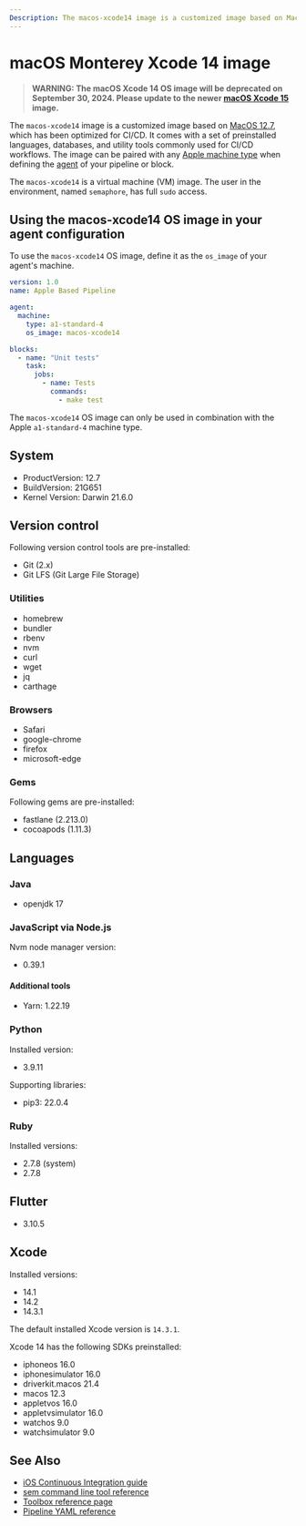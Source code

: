 ```yaml
---
Description: The macos-xcode14 image is a customized image based on MacOS 12, which has been optimized for CI/CD. This guide shows you how to use it.
---
```


# macOS Monterey Xcode 14 image

> **WARNING: The macOS Xcode 14 OS image will be deprecated on September 30, 2024. Please update to the newer [macOS Xcode 15](https://docs.semaphoreci.com/ci-cd-environment/macos-xcode-15-image/) image.**

The `macos-xcode14` image is a customized image based on [MacOS 12.7][monterey-release-notes],
which has been optimized for CI/CD. It comes with a set of preinstalled languages, databases,
and utility tools commonly used for CI/CD workflows. The image can be paired
with any [Apple machine type][machine-types] when defining the [agent][agent]
of your pipeline or block.

The `macos-xcode14` is a virtual machine (VM) image. The user in the environment,
named `semaphore`, has full `sudo` access.

## Using the macos-xcode14 OS image in your agent configuration

To use the `macos-xcode14` OS image, define it as the `os_image` of your agent's
machine.

``` yaml
version: 1.0
name: Apple Based Pipeline

agent:
  machine:
    type: a1-standard-4
    os_image: macos-xcode14

blocks:
  - name: "Unit tests"
    task:
      jobs:
        - name: Tests
          commands:
            - make test
```

The `macos-xcode14` OS image can only be used in combination with the Apple 
`a1-standard-4` machine type.

## System

- ProductVersion: 12.7
- BuildVersion: 21G651
- Kernel Version: Darwin 21.6.0

## Version control

Following version control tools are pre-installed:

- Git (2.x)
- Git LFS (Git Large File Storage)

### Utilities

- homebrew
- bundler
- rbenv
- nvm
- curl
- wget
- jq
- carthage

### Browsers

- Safari
- google-chrome
- firefox
- microsoft-edge

### Gems

Following gems are pre-installed:

- fastlane (2.213.0)
- cocoapods (1.11.3)

## Languages

### Java

- openjdk 17

### JavaScript via Node.js

Nvm node manager version:

- 0.39.1

#### Additional tools

- Yarn: 1.22.19

### Python

Installed version:

- 3.9.11

Supporting libraries:

- pip3: 22.0.4

### Ruby

Installed versions:

- 2.7.8 (system)
- 2.7.8

## Flutter

- 3.10.5

## Xcode

Installed versions:

- 14.1
- 14.2
- 14.3.1

The default installed Xcode version is `14.3.1`.


Xcode 14 has the following SDKs preinstalled:

- iphoneos 16.0
- iphonesimulator 16.0
- driverkit.macos 21.4
- macos 12.3
- appletvos 16.0
- appletvsimulator 16.0
- watchos 9.0
- watchsimulator 9.0


## See Also

- [iOS Continuous Integration guide][ios-guide]
- [sem command line tool reference](https://docs.semaphoreci.com/reference/sem-command-line-tool/)
- [Toolbox reference page](https://docs.semaphoreci.com/reference/toolbox-reference/)
- [Pipeline YAML reference](https://docs.semaphoreci.com/reference/pipeline-yaml-reference/)

[monterey-release-notes]: https://developer.apple.com/documentation/macos-release-notes/macos-12_5-release-notes
[machine-types]: https://docs.semaphoreci.com/ci-cd-environment/machine-types/
[beta-form]: https://semaphoreci.com/product/ios
[agent]: https://docs.semaphoreci.com/reference/pipeline-yaml-reference/#agent
[ios-guide]: https://docs.semaphoreci.com/examples/ios-continuous-integration-with-xcode/
